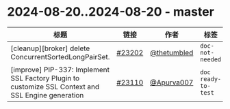 # 2024-08-20..2024-08-20 - master
| 标题 | 链接 | 作者 | 标签 |
| - | :--: | :--: | - |
| [cleanup][broker] delete ConcurrentSortedLongPairSet. | [#23202](https://github.com/apache/pulsar/pull/23202) | [@thetumbled](https://github.com/thetumbled) | `doc-not-needed`  | 
| [improve] PIP-337: Implement SSL Factory Plugin to customize SSL Context and SSL Engine generation | [#23110](https://github.com/apache/pulsar/pull/23110) | [@Apurva007](https://github.com/Apurva007) | `doc` `ready-to-test`  | 
